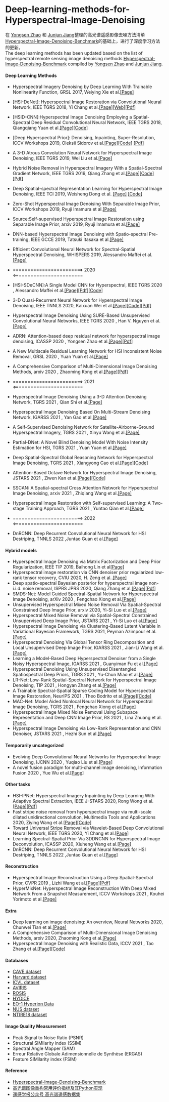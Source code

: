 # Deep-learning-methods-for-Hyperspectral-Image-Denoising
在 [Yongsen Zhao]( https://github.com/seniusen) 和 [Junjun Jiang](http://homepage.hit.edu.cn/jiangjunjun)整理的高光谱遥感影像去噪方法清单[Hyperspectral-Image-Denoising-Benchmark](https://github.com/junjun-jiang/Hyperspectral-Image-Denoising-Benchmark)的基础上，进行了深度学习方法的更新。  
The deep learning methods has been updated based on the list of hyperspectral remote sensing image denoising methods [Hyperspectral-Image-Denoising-Benchmark](https://github.com/junjun-jiang/Hyperspectral-Image-Denoising-Benchmark) compiled by [Yongsen Zhao]( https://github.com/seniusen) and [Junjun Jiang](http://homepage.hit.edu.cn/jiangjunjun).

#### Deep Learning Methods
- Hyperspectral Imagery Denoising by Deep Learning With Trainable Nonlinearity Function, GRSL 2017, Weiying Xie et al.[[Page]](https://ieeexplore.ieee.org/abstract/document/8030333)
- [HSI-DeNet]: Hyperspectral Image Restoration via Convolutional Neural Network, IEEE TGRS 2018, Yi Chang et al.[[Page]](https://ieeexplore.ieee.org/document/8435923)[[Web]](http://www.escience.cn/people/changyi/index.html)[[Pdf]](http://www.escience.cn/system/download/100951)
- [HSID-CNN]:Hyperspectral Image Denoising Employing a Spatial-Spectral Deep Residual Convolutional Neural Network, IEEE TGRS 2018, Qiangqiang Yuan et al.[[Page]](https://ieeexplore.ieee.org/abstract/document/8454887)[[Code]](https://github.com/WHUQZhang/HSID-CNN)
- [Deep Hyperspectral Prior]: Denoising, Inpainting, Super-Resolution, ICCV Workshops 2019, Oleksii Sidorov et al.[[Page]](https://openaccess.thecvf.com/content_ICCVW_2019/html/LCI/Sidorov_Deep_Hyperspectral_Prior_Single-Image_Denoising_Inpainting_Super-Resolution_ICCVW_2019_paper.html)[[Code]](https://github.com/acecreamu/deep-hs-prior) [[Pdf]](https://arxiv.org/pdf/1902.00301)
- A 3-D Atrous Convolution Neural Network for Hyperspectral Image Denoising, IEEE TGRS 2019, Wei Liu et al.[[Page]](https://ieeexplore.ieee.org/abstract/document/8676115)
- Hybrid Noise Removal in Hyperspectral Imagery With a Spatial-Spectral Gradient Network, IEEE TGRS 2019, Qiang Zhang et al.[[Page]](https://ieeexplore.ieee.org/document/8734833)[[Code]](https://github.com/WHUQZhang/SSGN)[[Pdf]](https://arxiv.org/pdf/1810.00495)
- Deep Spatial-spectral Representation Learning for Hyperspectral Image Denoising, IEEE TCI 2019, Weisheng Dong et al. [[Page]](https://ieeexplore.ieee.org/document/8693549) [[Code]](https://see.xidian.edu.cn/faculty/wsdong/Code_release/DENOISE_NG_ST.tar.gz)
- Zero-Shot Hyperspectral Image Denoising With Separable Image Prior, ICCV Workshops 2019, Ryuji Imamura et al.[[Page]](https://openaccess.thecvf.com/content_ICCVW_2019/html/MDALC/Imamura_Zero-Shot_Hyperspectral_Image_Denoising_With_Separable_Image_Prior_ICCVW_2019_paper.html)
- Source:Self-supervised Hyperspectral Image Restoration using Separable Image Prior, arxiv 2019, Ryuji Imamura et al.[[Page]](https://arxiv.org/abs/1907.00651)  
- DNN-based Hyperspectral Image Denoising with Spatio-spectral Pre-training, IEEE GCCE 2019, Tatsuki Itasaka et al.[[Page]](https://ieeexplore.ieee.org/document/9015235)
- Efficient Convolutional Neural Network for Spectral-Spatial Hyperspectral Denoising, WHISPERS 2019, Alessandro Maffei et al.[[Page]](https://ieeexplore.ieee.org/document/8921236)

- ========================> 2020 <========================

- [HSI-SDeCNN]:A Single Model CNN for Hyperspectral, IEEE TGRS 2020 , Alessandro Maffei et al.[[Page]](https://ieeexplore.ieee.org/document/8913713)[[Pdf]](https://doi.org/10.1109/TGRS.2019.2952062)[[Code]](https://github.com/mhaut/HSI-SDeCNN)
- 3-D Quasi-Recurrent Neural Network for Hyperspectral Image Denoising, IEEE TNNLS 2020, Kaixuan Wei et al.[[Page]](https://ieeexplore.ieee.org/document/9046853)[[Code]](https://github.com/Vandermode/QRNN3D)[[Pdf]](https://arxiv.org/pdf/2003.04547)
- Hyperspectral Image Denoising Using SURE-Based Unsupervised Convolutional Neural Networks, IEEE TGRS 2020 , Han V. Nguyen et al.[[Page]](https://ieeexplore.ieee.org/abstract/document/9146687)
- ADRN: Attention-based deep residual network for hyperspectral image denoising, ICASSP 2020 , Yongsen Zhao et al.[[Page]](https://ieeexplore.ieee.org/abstract/document/9054658)[[Pdf]](https://arxiv.org/pdf/2003.01947)
- A New Multiscale Residual Learning Network for HSI Inconsistent Noise Removal, GRSL 2020 , Yuan Yuan et al.[[Page]](https://ieeexplore.ieee.org/abstract/document/9295378)
- A Comprehensive Comparison of Multi-Dimensional Image Denoising Methods, arxiv 2020 , Zhaoming Kong et al.[[Page]](https://arxiv.org/abs/2011.03462)[[Pdf]](https://arxiv.org/pdf/2011.03462)


- ========================> 2021 <========================
- Hyperspectral Image Denoising Using a 3-D Attention Denoising Network, TGRS 2021 , Qian Shi et al.[[Page]](https://ieeexplore.ieee.org/abstract/document/9318503)
- Hyperspectral Image Denoising Based On Multi-Stream Denoising Network, IGARSS 2021 , Yan Gao et al.[[Page]](https://arxiv.org/abs/2104.02304)
- A Self-Supervised Denoising Network for Satellite-Airborne-Ground Hyperspectral Imagery, TGRS 2021 , Xinyu Wang et al.[[Page]](https://ieeexplore.ieee.org/abstract/document/9383811)
- Partial-DNet: A Novel Blind Denoising Model With Noise Intensity Estimation for HSI, TGRS 2021 , Yuan Yuan et al.[[Page]](https://ieeexplore.ieee.org/abstract/document/9420707)
- Deep Spatial-Spectral Global Reasoning Network for Hyperspectral Image Denoising, TGRS 2021 , Xiangyong Cao et al.[[Page]](https://ieeexplore.ieee.org/abstract/document/9397278)[[Code]](https://github.com/xiangyongcao/GRN)
- Attention-Based Octave Network for Hyperspectral Image Denoising, JSTARS 2021 , Ziwen Kan et al.[[Page]](https://ieeexplore.ieee.org/abstract/document/9623415)[[Code]](https://github.com/LbzSteven/AODN)
- SSCAN: A Spatial-spectral Cross Attention Network for Hyperspectral Image Denoising, arxiv 2021 , Zhiqiang Wang et al.[[Page]](https://arxiv.org/abs/2105.10949)
- Hyperspectral Image Restoration with Self-supervised Learning: A Two-stage Training Approach, TGRS 2021 , Yuntao Qian et al.[[Page]](https://ieeexplore.ieee.org/document/9658507)

- ========================> 2022 <========================
- DnRCNN: Deep Recurrent Convolutional Neural Network for HSI Destriping, TNNLS 2022 ,Juntao Guan et al.[[Page]](https://ieeexplore.ieee.org/document/9658507)

#### Hybrid models

- Hyperspectral Image Denoising via Matrix Factorization and Deep Prior Regularization, IEEE TIP 2019, Baihong Lin et al[[Page]](https://ieeexplore.ieee.org/document/8767025)
- Hyperspectral image restoration via CNN denoiser prior regularized low-rank tensor recovery, CVIU 2020, H. Zeng et al..[[Page]](https://www.sciencedirect.com/science/article/abs/pii/S1077314220300710) 
- Deep spatio-spectral Bayesian posterior for hyperspectral image non-i.i.d. noise removal, ISPRS JPRS 2020, Qiang Zhang et al.[[Page]](https://www.sciencedirect.com/science/article/pii/S0924271620301076?casa_token=oGipxO4oaiwAAAAA:nTJHrpi8KGaHq4gl7d2MsLPmWd6mebc2aLAVJY3xFodl8fpp1PIiVBiEabD93st_VH_MdmZP5rM)[[Pdf]](https://www.researchgate.net/profile/Qiang_Zhang204/publication/340988173_Deep_spatio-spectral_Bayesian_posterior_for_hyperspectral_image_non-iid_noise_removal/links/5eaa25f6a6fdcc70509afdfd/Deep-spatio-spectral-Bayesian-posterior-for-hyperspectral-image-non-iid-noise-removal.pdf)
- SMDS-Net: Model Guided Spectral-Spatial Network for Hyperspectral Image Denoising, arXiv 2020 , Fengchao Xiong et al.[[Page]](https://arxiv.org/abs/2012.01829)
- Unsupervised Hyperspectral Mixed Noise Removal Via Spatial-Spectral Constrained Deep Image Prior, arxiv 2020, Yi-Si Luo et al.[[Page]](https://arxiv.org/abs/2008.09753)
- Hyperspectral Mixed Noise Removal via Spatial-Spectral Constrained Unsupervised Deep Image Prior, JSTARS 2021 , Yi-Si Luo et al.[[Page]](https://ieeexplore.ieee.org/document/9534671)
- Hyperspectral Image Denoising via Clustering-Based Latent Variable in Variational Bayesian Framework, TGRS 2021, Peyman Azimpour et al.[[Page]](https://ieeexplore.ieee.org/document/9386019)
- Hyperspectral Denoising Via Global Tensor Ring Decomposition and Local Unsupervised Deep Image Prior, IGARSS 2021 , Jian-Li Wang et al.[[Page]](https://ieeexplore.ieee.org/document/9555068)
- Learning a Model-Based Deep Hyperspectral Denoiser from a Single Noisy Hyperspectral Image, IGARSS 2021 , Guanyiman Fu et al.[[Page]](https://ieeexplore.ieee.org/document/9553257)
- Hyperspectral Denoising Using Unsupervised Disentangled Spatiospectral Deep Priors, TGRS 2021 , Yu-Chun Miao et al.[[Page]](https://ieeexplore.ieee.org/document/9524362)
- LR-Net: Low-Rank Spatial-Spectral Network for Hyperspectral Image Denoising, TIP 2021 , Hongyan Zhang et al.[[Page]](https://ieeexplore.ieee.org/abstract/document/9580717)
- A Trainable Spectral-Spatial Sparse Coding Model for Hyperspectral Image Restoration, NeurIPS 2021 , Theo Bodrito et al.[[Page]](https://proceedings.neurips.cc/paper/2021/hash/2b515e2bdd63b7f034269ad747c93a42-Abstract.html)[[Code]](https://github.com/inria-thoth/T3SC)
- MAC-Net: Model Aided Nonlocal Neural Network for Hyperspectral Image Denoising, TGRS 2021 , Fengchao Xiong et al.[[Page]](https://ieeexplore.ieee.org/abstract/document/9631264)
- Hyperspectral Image Mixed Noise Removal Using Subspace Representation and Deep CNN Image Prior, RS 2021 , Lina Zhuang et al.[[Page]](https://www.mdpi.com/2072-4292/13/20/4098)
- Hyperspectral Image Denoising via Low-Rank Representation and CNN Denoiser, JSTARS 2021 , Hezhi Sun et al.[[Page]](https://ieeexplore.ieee.org/document/9664348)

#### Temporarily uncategorized
- Evolving Deep Convolutional Neural Networks for Hyperspectral Image Denoising, IJCNN 2020 , Yuqiao Liu et al.[[Page]](https://ieeexplore.ieee.org/abstract/document/9207509)
- A novel fusion paradigm for multi-channel image denoising, Information Fusion 2020 , Yue Wu et al.[[Page]](https://www.sciencedirect.com/science/article/pii/S1566253521001433?casa_token=AHqpzylsY5AAAAAA:8ykFr2rYIVmVeL1CcgRKG6KzBTm3MqxohSw7PkngMv6JET7n2LMLoEK82Hg3KgufaGxrQwCqOI5l)


#### Other tasks
- HSI-IPNet: Hyperspectral Imagery Inpainting by Deep Learning With Adaptive Spectral Extraction, IEEE J-STARS 2020, Rong Wong et al.[[Page]](https://ieeexplore.ieee.org/abstract/document/9151178)[[Pdf]](https://ieeexplore.ieee.org/iel7/4609443/8994817/09151178.pdf)
- Fast stripe noise removal from hyperspectral image via multi-scale dilated unidirectional convolution, Multimedia Tools and Applications 2020, Ziying Wang et al.[[Page]](https://link.springer.com/article/10.1007/s11042-020-09065-4)[[Code]](https://github.com/doctorwgd/MsDUC)
- Toward Universal Stripe Removal via Wavelet-Based Deep Convolutional Neural Network, IEEE TGRS 2020, Yi Chang et al.[[Page]](https://ieeexplore.ieee.org/document/8936525)
- Learning Spectral-Spatial Prior Via 3DDNCNN for Hyperspectral Image Deconvolution, ICASSP 2020, Xiuheng Wang et al.[[Page]](https://ieeexplore.ieee.org/document/9054539)
- DnRCNN: Deep Recurrent Convolutional Neural Network for HSI Destriping, TNNLS 2022 ,Juntao Guan et al.[[Page]](https://ieeexplore.ieee.org/document/9658507)

#### Reconstruction
- Hyperspectral Image Reconstruction Using a Deep Spatial-Spectral Prior, CVPR 2019 , Lizhi Wang et al.[[Page]](https://openaccess.thecvf.com/content_CVPR_2019/html/Wang_Hyperspectral_Image_Reconstruction_Using_a_Deep_Spatial-Spectral_Prior_CVPR_2019_paper.html)[[Pdf]](http://openaccess.thecvf.com/content_CVPR_2019/papers/Wang_Hyperspectral_Image_Reconstruction_Using_a_Deep_Spatial-Spectral_Prior_CVPR_2019_paper.pdf)
- HyperMixNet: Hyperspectral Image Reconstruction With Deep Mixed Network From a Snapshot Measurement, ICCV Workshops 2021 , Kouhei Yorimoto et al.[[Page]](https://openaccess.thecvf.com/content/ICCV2021W/PBDL/html/Yorimoto_HyperMixNet_Hyperspectral_Image_Reconstruction_With_Deep_Mixed_Network_From_a_ICCVW_2021_paper.html)

#### Extra
- Deep learning on image denoising: An overview, Neural Networks 2020, Chunwei Tian et al.[[Page]](https://www.sciencedirect.com/science/article/pii/S0893608020302665?casa_token=cCyChtDpA30AAAAA:AArzZXspZ8loLgIbkjWulayI7lPdFajfDmBHdBz2IJzBI5qCmXzIIbT4nGtqt7VpERVZ7p2rE0SN)
- A Comprehensive Comparison of Multi-Dimensional Image Denoising Methods, arxiv 2020, Zhaoming Kong et al.[[Page]](https://arxiv.org/abs/2011.03462)
- Hyperspectral Image Denoising with Realistic Data, ICCV 2021 , Tao Zhang et al.[[Page]](https://openaccess.thecvf.com/content/ICCV2021/html/Zhang_Hyperspectral_Image_Denoising_With_Realistic_Data_ICCV_2021_paper.html)[[Code]](https://github.com/ColinTaoZhang/HSIDwRD)


#### Databases 
- [CAVE dataset](http://www.cs.columbia.edu/CAVE/databases/multispectral/)
- [Harvard dataset](http://vision.seas.harvard.edu/hyperspec/download.html)
- [ICVL dataset](http://icvl.cs.bgu.ac.il/hyperspectral/)
- [AVIRIS](http://www.ehu.eus/ccwintco/index.php/Hyperspectral_Remote_Sensing_Scenes)
- [ROSIS](http://lesun.weebly.com/hyperspectral-data-set.html)
- [HYDICE](https://www.erdc.usace.army.mil/Media/Fact-Sheets/Fact-Sheet-Article-View/Article/610433/hypercube/)
- [EO-1 Hyperion Data](https://lta.cr.usgs.gov/ALI)
- [NUS dataset](https://sites.google.com/site/hyperspectralcolorimaging/dataset/general-scenes)
- [NTIRE18 dataset](http://www.vision.ee.ethz.ch/ntire18/)


#### Image Quality Measurement 
- Peak Signal to Noise Ratio (PSNR)
- Structural SIMilarity index (SSIM)
- Spectral Angle Mapper (SAM)
- Erreur Relative Globale Adimensionnelle de Synthèse (ERGAS)
- Feature SIMilarity index (FSIM)


#### Reference
- [Hyperspectral-Image-Denoising-Benchmark](https://github.com/junjun-jiang/Hyperspectral-Image-Denoising-Benchmark)
- [高光谱图像重构常用评价指标及其Python实现](https://www.cnblogs.com/nwpuxuezha/p/6659153.html)
- [遥感学报公众号 高光谱遥感数据集](https://mp.weixin.qq.com/s?__biz=MzU2MTM4MTYzOQ==&mid=2247489064&idx=1&sn=41f2ab5c13a52dac6fe0064ae017c3a8&chksm=fc78fe40cb0f7756143a045e3e97beffac330e35fa524f82ac6869613f4cf6720d29b497b915&mpshare=1&scene=23&srcid=0327fl4R2j2zrrvURZGMHGXN&sharer_sharetime=1585311603251&sharer_shareid=5ef37c06898efb1fdf6df98cdb7ba765#rd)
